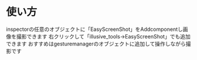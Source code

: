 # 使い方
inspectorの任意のオブジェクトに「EasyScreenShot」をAddcomponentし画像を撮影できます
右クリックして「illusive_tools→EasyScreenShot」でも追加できます
おすすめはgesturemanagerのオブジェクトに追加して操作しながら撮影です
